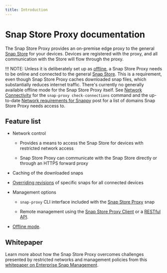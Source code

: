 ```yaml
---
title: Introduction
---
```


# Snap Store Proxy documentation

The Snap Store Proxy provides an on-premise edge proxy to the general
[Snap Store](https://snapcraft.io/store) for your devices. Devices are
registered with the proxy, and all communication with the Store will flow
through the proxy.

!!! NOTE:
    Unless it is deliberately set up as [offline](airgap.md), a Snap Store Proxy needs to be online
    and connected to the general [Snap Store](https://snapcraft.io/store). This
    is a requirement, even though Snap Store Proxy caches downloaded snap files,
    which substantially reduces internet traffic. There's currently no generally
    available offline mode for the Snap Store Proxy itself. See
    [Network Connectivity](install.md#network-connectivity) for the
    `snap-proxy check-connections` command and the up-to-date
    [Network requirements for Snappy](https://forum.snapcraft.io/t/network-requirements-for-snappy/5147)
    post for a list of domains Snap Store Proxy needs access to.

## Feature list

* Network control

    * Provides a means to access the Snap Store for devices with restricted
      network access

    * Snap Store Proxy can communicate with the Snap Store directly or through
      an HTTPS forward proxy

* Caching of the downloaded snaps

* [Overriding revisions](overrides.md) of specific snaps for all connected
  devices

* Management options

    * `snap-proxy` CLI interface included with the
      [Snap Store Proxy](https://snapcraft.io/snap-store-proxy) snap

    * Remote management using the
      [Snap Store Proxy Client](https://snapcraft.io/snap-store-proxy-client)
      or a [RESTful API](api-overrides.md).

* [Offline mode](airgap.md).

## Whitepaper

Learn more about how the Snap Store Proxy overcomes challenges presented by
restricted networks and management policies from this
[whitepaper on Enterprise Snap Management](https://ubuntu.com/engage/enterprise-snap-management).
